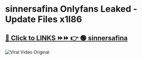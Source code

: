 
 # sinnersafina Onlyfans Leaked - Update Files x1l86

## <h2><a href="https://clipsfans.com/sinnersafina&ref=git">🔗 Click to LINKS ⏩⏩ 👉 🟢 sinnersafina </a></h2>

<a href="https://clipsfans.com/sinnersafina&ref=git" rel="nofollow" data-target="animated-image.originalLink"><img src="https://i.ibb.co.com/xMMVF88/686577567.gif" alt="Viral Video Original" style="max-width: 100%; display: inline-block;" data-target="animated-image.originalImage"></a>

